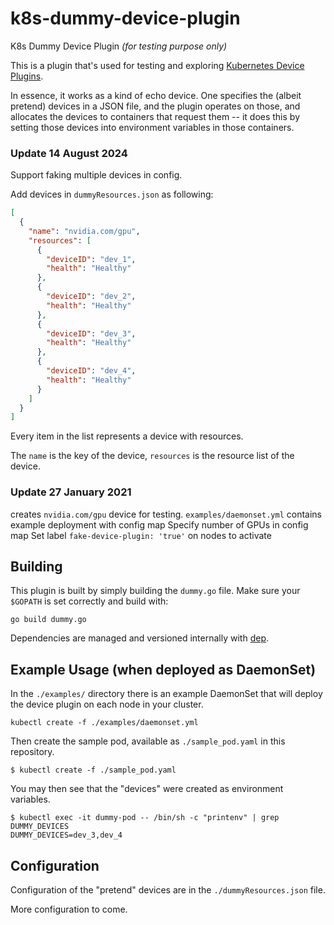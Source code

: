 # k8s-dummy-device-plugin

K8s Dummy Device Plugin *(for testing purpose only)*

This is a plugin that's used for testing and exploring [Kubernetes Device Plugins](https://kubernetes.io/docs/concepts/cluster-administration/device-plugins/).

In essence, it works as a kind of echo device. One specifies the (albeit pretend) devices in a JSON file, and the plugin operates on those, and allocates the devices to containers that request them -- it does this by setting those devices into environment variables in those containers.

### Update 14 August 2024
Support faking multiple devices in config.

Add devices in `dummyResources.json` as following:
```json
[
  {
    "name": "nvidia.com/gpu",
    "resources": [
      {
        "deviceID": "dev_1",
        "health": "Healthy"
      },
      {
        "deviceID": "dev_2",
        "health": "Healthy"
      },
      {
        "deviceID": "dev_3",
        "health": "Healthy"
      },
      {
        "deviceID": "dev_4",
        "health": "Healthy"
      }
    ]
  }
]
```
Every item in the list represents a device with resources.

The `name` is the key of the device, `resources` is the resource list of the device.

### Update 27 January 2021
creates `nvidia.com/gpu` device for testing. 
`examples/daemonset.yml` contains example deployment with config map
Specify number of GPUs in config map
Set label `fake-device-plugin: 'true'` on nodes to activate
## Building

This plugin is built by simply building the `dummy.go` file. Make sure your `$GOPATH` is set correctly and build with:

```
go build dummy.go
```

Dependencies are managed and versioned internally with [dep](https://github.com/golang/dep).

## Example Usage (when deployed as DaemonSet)

In the `./examples/` directory there is an example DaemonSet that will deploy the device plugin on each node in your cluster.

```
kubectl create -f ./examples/daemonset.yml
```

Then create the sample pod, available as `./sample_pod.yaml` in this repository.

```
$ kubectl create -f ./sample_pod.yaml
```

You may then see that the "devices" were created as environment variables.

```
$ kubectl exec -it dummy-pod -- /bin/sh -c "printenv" | grep DUMMY_DEVICES
DUMMY_DEVICES=dev_3,dev_4
```

## Configuration

Configuration of the "pretend" devices are in the `./dummyResources.json` file.

More configuration to come.